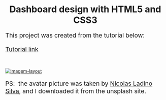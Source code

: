 <h1 style="text-align: center" >Dashboard design with HTML5 and CSS3</h1>


<p style="font-size: 1.2rem">This project was created from the tutorial below:</p>
<a style="font-size: 1.2rem" href="https://www.youtube.com/watch?v=OJEQaVT45XA&list=WL&index=6">Tutorial link</a><br /><br /><br />


<a href="https://ibb.co/wc3YSGG"><img src="https://i.ibb.co/y4GV6vv/imagem-layout.png" alt="imagem-layout" border="0"></a>


<p style="font-size: 1.2rem">PS: &nbsp;the avatar picture was taken by <a href="https://unsplash.com/photos/mVH0CKJmePo">Nicolas Ladino Silva</a>,&nbsp;and I downloaded it from the unsplash site.</p>